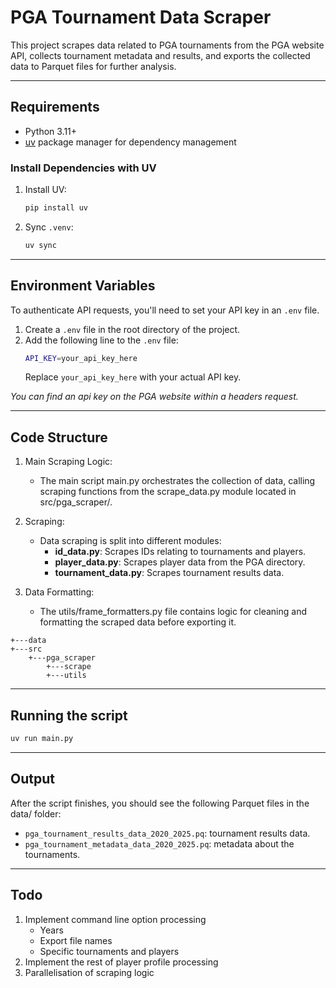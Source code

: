 # PGA Tournament Data Scraper

This project scrapes data related to PGA tournaments from the PGA website API, collects tournament metadata and results, and exports the collected data to Parquet files for further analysis.

---
## Requirements

- Python 3.11+
- [uv](https://docs.astral.sh/uv/) package manager for dependency management

### Install Dependencies with UV

1. Install UV:
   ```bash
   pip install uv
   ```

2. Sync `.venv`:
    ```bash
    uv sync
    ```

---

## Environment Variables

To authenticate API requests, you'll need to set your API key in an `.env` file.
1. Create a `.env` file in the root directory of the project.
2. Add the following line to the `.env` file:
    ```bash
    API_KEY=your_api_key_here
    ```
    Replace `your_api_key_here` with your actual API key.

*You can find an api key on the PGA website within a headers request.*

---

## Code Structure

1. Main Scraping Logic:
    - The main script main.py orchestrates the collection of data, calling scraping functions from the scrape_data.py module located in src/pga_scraper/.

2. Scraping:
    - Data scraping is split into different modules:
        - **id_data.py**: Scrapes IDs relating to tournaments and players.
        - **player_data.py**: Scrapes player data from the PGA directory.
        - **tournament_data.py**: Scrapes tournament results data.

3. Data Formatting:
    - The utils/frame_formatters.py file contains logic for cleaning and formatting the scraped data before exporting it.

```
+---data
+---src
    +---pga_scraper
        +---scrape
        +---utils
```

---

## Running the script

```bash
uv run main.py
```

---

## Output
After the script finishes, you should see the following Parquet files in the data/ folder:

- `pga_tournament_results_data_2020_2025.pq`: tournament results data.
- `pga_tournament_metadata_data_2020_2025.pq`: metadata about the tournaments.

---

## Todo

1. Implement command line option processing
    - Years
    - Export file names
    - Specific tournaments and players
2. Implement the rest of player profile processing
3. Parallelisation of scraping logic